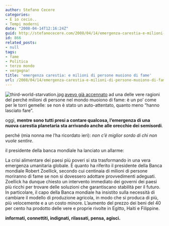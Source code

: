```yaml
---
author: Stefano Cecere
categories:
- E io cecio..
- Tempi moderni
date: "2008-04-14T12:16:24Z"
guid: http://stefanocecere.com/2008/04/14/emergenza-carestia-e-milioni-di-persone-muoiono-di-fame/
id: 866
related_posts:
- null
tags:
- fame
- Politica
- terzo mondo
- vergogna!
title: 'emergenza carestia: e milioni di persone muoiono di fame'
url: /2008/04/14/emergenza-carestia-e-milioni-di-persone-muoiono-di-fame/
---
```


<img src='http://stefanocecere.com/wp-content/uploads/sites/3/2008/04/third-world-starvation.jpg' alt='third-world-starvation.jpg' align="left" />[avevo già accennato](http://stefanocecere.com/2008/04/04/ridurremo-la-fame-nel-mondo-facciamo-fuori-gli-affamati/) ad una delle vere ragioni del perché milioni di persone nel mondo muoiono di fame: è un po&#8217; come per le torri gemelle: se non è stato un auto-attentato, quanto meno &#8220;hanno lasciato fare&#8221;.

oggi, **mentre sono tutti presi a contare qualcosa, l&#8217;emergenza di una nuova carestia planetaria sta arrivando anche alle orecchie dei semisordi**.
  
perché (mia nonna me l&#8217;ha ricordato ieri): _non c&#8217;è miglior sordo di chi non vuole sentire_.

il presidente della banca mondiale ha lanciato un allarme:

La crisi alimentare dei paesi più poveri si sta trasformando in una vera emergenza umanitaria globale. È quanto ha riferito il presidente della Banca mondiale Robert Zoellick, secondo cui centinaia di milioni di persone moriranno di fame se non si dovessero adottare provvedimenti adeguati. Zoellick ha dunque chiesto un intervento immediato dei governi dei paesi più ricchi per trovare delle soluzioni che garantiscano stabilità per il futuro. In particolare, il capo della Banca mondiale ha insistito sulla necessità di cambiare il modello di produzione agricola, in modo che si produca di più, più velocemente e a un costo minore. L&#8217;aumento del prezzo dei beni del 40 per cento ha prodotto delle vere e proprie rivolte in Egitto, Haiti e Filippine.

**informati, connettiti, indignati, rilassati, pensa, agisci.**
